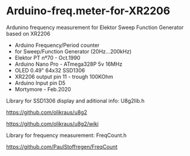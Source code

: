 # Arduino-freq.meter-for-XR2206
Ardunino frequency measurement for Elektor Sweep Function Generator based on XR2206

 * Arduino Frequency/Period counter
 * for Sweep/Function Generator (20Hz...200kHz)
 * Elektor PT nº70 - Oct.1990
 * Arduino Nano Pro - ATmega328P 5v 16MHz
 * OLED 0.49" 64x32 SSD1306
 * XR2206 output pin 11 - trough 100KOhm
 * Arduino Input pin D5
 * Mortymore - Feb.2020


Library for SSD1306 display and aditional info: U8g2lib.h

https://github.com/olikraus/u8g2

https://github.com/olikraus/u8g2/wiki
                                            
Library for frequency measurement: FreqCount.h

https://github.com/PaulStoffregen/FreqCount
